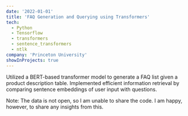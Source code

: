 ```yaml
---
date: '2022-01-01'
title: 'FAQ Generation and Querying using Transformers'
tech:
  - Python
  - Tensorflow
  - transformers
  - sentence_transformers
  - ntlk
company: 'Princeton University'
showInProjects: true
---
```


Utilized a BERT-based transformer model to generate a FAQ list given a product description table. Implemented efficient information retrieval by comparing sentence embeddings of user input with questions.

Note: The data is not open, so I am unable to share the code. I am happy, however, to share any insights from this.
